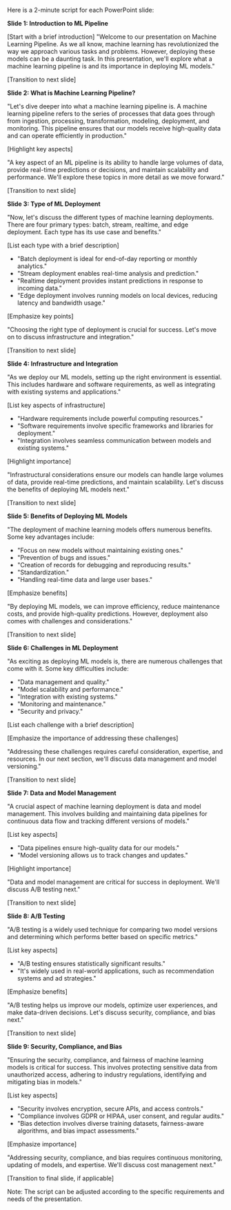 Here is a 2-minute script for each PowerPoint slide:

**Slide 1: Introduction to ML Pipeline**

[Start with a brief introduction]
"Welcome to our presentation on Machine Learning Pipeline. As we all know, machine learning has revolutionized the way we approach various tasks and problems. However, deploying these models can be a daunting task. In this presentation, we'll explore what a machine learning pipeline is and its importance in deploying ML models."

[Transition to next slide]

**Slide 2: What is Machine Learning Pipeline?**

"Let's dive deeper into what a machine learning pipeline is. A machine learning pipeline refers to the series of processes that data goes through from ingestion, processing, transformation, modeling, deployment, and monitoring. This pipeline ensures that our models receive high-quality data and can operate efficiently in production."

[Highlight key aspects]

"A key aspect of an ML pipeline is its ability to handle large volumes of data, provide real-time predictions or decisions, and maintain scalability and performance. We'll explore these topics in more detail as we move forward."

[Transition to next slide]

**Slide 3: Type of ML Deployment**

"Now, let's discuss the different types of machine learning deployments. There are four primary types: batch, stream, realtime, and edge deployment. Each type has its use case and benefits."

[List each type with a brief description]

* "Batch deployment is ideal for end-of-day reporting or monthly analytics."
* "Stream deployment enables real-time analysis and prediction."
* "Realtime deployment provides instant predictions in response to incoming data."
* "Edge deployment involves running models on local devices, reducing latency and bandwidth usage."

[Emphasize key points]

"Choosing the right type of deployment is crucial for success. Let's move on to discuss infrastructure and integration."

[Transition to next slide]

**Slide 4: Infrastructure and Integration**

"As we deploy our ML models, setting up the right environment is essential. This includes hardware and software requirements, as well as integrating with existing systems and applications."

[List key aspects of infrastructure]

* "Hardware requirements include powerful computing resources."
* "Software requirements involve specific frameworks and libraries for deployment."
* "Integration involves seamless communication between models and existing systems."

[Highlight importance]

"Infrastructural considerations ensure our models can handle large volumes of data, provide real-time predictions, and maintain scalability. Let's discuss the benefits of deploying ML models next."

[Transition to next slide]

**Slide 5: Benefits of Deploying ML Models**

"The deployment of machine learning models offers numerous benefits. Some key advantages include:

* "Focus on new models without maintaining existing ones."
* "Prevention of bugs and issues."
* "Creation of records for debugging and reproducing results."
* "Standardization."
* "Handling real-time data and large user bases."

[Emphasize benefits]

"By deploying ML models, we can improve efficiency, reduce maintenance costs, and provide high-quality predictions. However, deployment also comes with challenges and considerations."

[Transition to next slide]

**Slide 6: Challenges in ML Deployment**

"As exciting as deploying ML models is, there are numerous challenges that come with it. Some key difficulties include:

* "Data management and quality."
* "Model scalability and performance."
* "Integration with existing systems."
* "Monitoring and maintenance."
* "Security and privacy."

[List each challenge with a brief description]

[Emphasize the importance of addressing these challenges]

"Addressing these challenges requires careful consideration, expertise, and resources. In our next section, we'll discuss data management and model versioning."

[Transition to next slide]

**Slide 7: Data and Model Management**

"A crucial aspect of machine learning deployment is data and model management. This involves building and maintaining data pipelines for continuous data flow and tracking different versions of models."

[List key aspects]

* "Data pipelines ensure high-quality data for our models."
* "Model versioning allows us to track changes and updates."

[Highlight importance]

"Data and model management are critical for success in deployment. We'll discuss A/B testing next."

[Transition to next slide]

**Slide 8: A/B Testing**

"A/B testing is a widely used technique for comparing two model versions and determining which performs better based on specific metrics."

[List key aspects]

* "A/B testing ensures statistically significant results."
* "It's widely used in real-world applications, such as recommendation systems and ad strategies."

[Emphasize benefits]

"A/B testing helps us improve our models, optimize user experiences, and make data-driven decisions. Let's discuss security, compliance, and bias next."

[Transition to next slide]

**Slide 9: Security, Compliance, and Bias**

"Ensuring the security, compliance, and fairness of machine learning models is critical for success. This involves protecting sensitive data from unauthorized access, adhering to industry regulations, identifying and mitigating bias in models."

[List key aspects]

* "Security involves encryption, secure APIs, and access controls."
* "Compliance involves GDPR or HIPAA, user consent, and regular audits."
* "Bias detection involves diverse training datasets, fairness-aware algorithms, and bias impact assessments."

[Emphasize importance]

"Addressing security, compliance, and bias requires continuous monitoring, updating of models, and expertise. We'll discuss cost management next."

[Transition to final slide, if applicable]

Note: The script can be adjusted according to the specific requirements and needs of the presentation.
